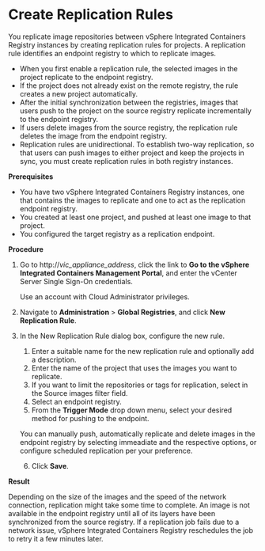 # Create Replication Rules #

You replicate image repositories between vSphere Integrated Containers Registry instances by creating replication rules for projects. A replication rule identifies an endpoint registry to which to replicate images. 

- When you first enable a replication rule, the selected images in the project replicate to the endpoint registry. 
- If the project does not already exist on the remote registry, the rule creates a new project automatically.  
- After the initial synchronization between the registries, images that users push to the project on the source registry replicate incrementally to the endpoint registry. 
- If users delete images from the source registry, the replication rule deletes the image from the endpoint registry.
- Replication rules are unidirectional. To establish two-way replication, so that users can push images to either project and keep the projects in sync, you must create replication rules in both registry instances.

**Prerequisites**

- You have two vSphere Integrated Containers Registry instances, one that contains the images to replicate and one to act as the replication endpoint registry.
- You created at least one project, and pushed at least one image to that project.
- You configured the target registry as a replication endpoint.

**Procedure**

1. Go to http://<i>vic_appliance_address</i>, click the link to **Go to the vSphere Integrated Containers Management Portal**, and enter the vCenter Server Single Sign-On credentials. 

   Use an account with Cloud Administrator privileges.
2. Navigate to **Administration** > **Global Registries**,  and click **New Replication Rule**.
3. In the New Replication Rule dialog box, configure the new rule.
	1. Enter a suitable name for the new replication rule and optionally add a description.
	2. Enter the name of the project that uses the images you want to replicate.
	3. If you want to limit the repositories or tags for replication, select in the Source images filter field.
	4. Select an endpoint registry.
	5. From the **Trigger Mode** drop down menu, select your desired method for pushing to the endpoint.

	You can manually push, automatically replicate and delete images in the endpoint registry by selecting immeadiate and the respective options, or configure scheduled replication per your preference.

	6. Click **Save**.


**Result**

Depending on the size of the images and the speed of the network connection, replication might take some time to complete. An image is not available in the endpoint registry until all of its layers have been synchronized from the source registry. If a replication job fails due to a network issue, vSphere Integrated Containers Registry reschedules the job to retry it a few minutes later.